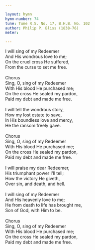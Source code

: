 ```yaml
---

layout: hymn
hymn-number: 74
tune: Tune R.S. No. 17, B.H.B. No. 102
author: Philip P. Bliss (1838-76)
meter: 

---
```

I will sing of my Redeemer<br>And His wondrous love to me;<br>On the cruel cross He suffered,<br>From the curse to set me free.<br><br>Chorus<br>Sing, O, sing of my Redeemer<br>With His blood He purchased me;<br>On the cross He sealed my pardon,<br>Paid my debt and made me free.<br><br>I will tell the wondrous story,<br>How my lost estate to save,<br>In His boundless love and mercy,<br>He the ransom freely gave.<br><br>Chorus<br>Sing, O, sing of my Redeemer<br>With His blood He purchased me;<br>On the cross He sealed my pardon,<br>Paid my debt and made me free.<br><br>I will praise my dear Redeemer,<br>His triumphant power I'll tell;<br>How the victory He giveth,<br>Over sin, and death, and hell.<br><br>I will sing of my Redeemer<br>And His heavenly love to me;<br>He from death to life has brought me,<br>Son of God, with Him to be.<br><br>Chorus<br>Sing, O, sing of my Redeemer<br>With His blood He purchased me;<br>On the cross He sealed my pardon,<br>Paid my debt and made me free.<br><br><br>
